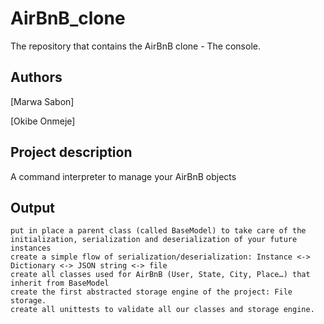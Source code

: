 # AirBnB_clone
The repository that contains the AirBnB clone - The console.

## Authors
[Marwa Sabon]

[Okibe Onmeje]

## Project description
A command interpreter to manage your AirBnB objects
## Output

    put in place a parent class (called BaseModel) to take care of the initialization, serialization and deserialization of your future instances
    create a simple flow of serialization/deserialization: Instance <-> Dictionary <-> JSON string <-> file
    create all classes used for AirBnB (User, State, City, Place…) that inherit from BaseModel
    create the first abstracted storage engine of the project: File storage.
    create all unittests to validate all our classes and storage engine.
